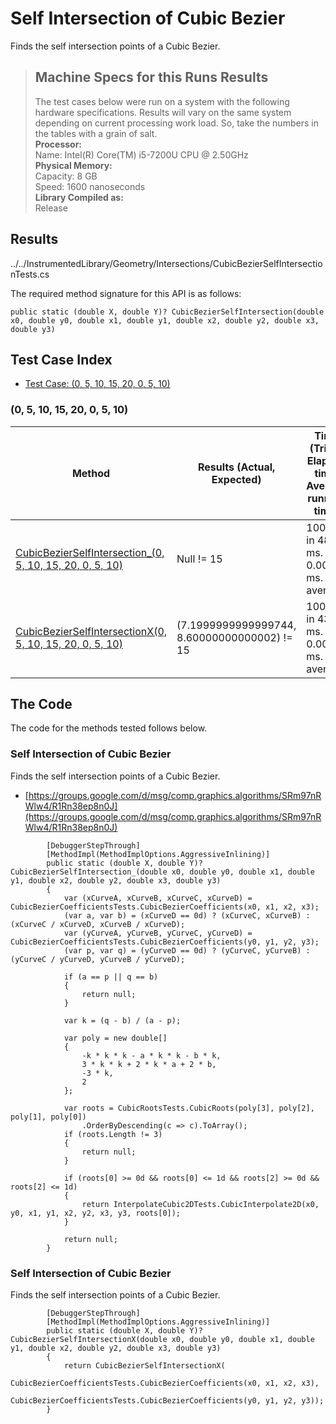 # Self Intersection of Cubic Bezier

Finds the self intersection points of a Cubic Bezier.

> ## Machine Specs for this Runs Results
> The test cases below were run on a system with the following hardware specifications. Results will vary on the same system depending on current processing work load. So, take the numbers in the tables with a grain of salt.  
> **Processor:**  
> Name: Intel(R) Core(TM) i5-7200U CPU @ 2.50GHz  
  > **Physical Memory:**  
> Capacity: 8 GB  
> Speed: 1600 nanoseconds  
  > **Library Compiled as:**  
> Release  

## Results

../../InstrumentedLibrary/Geometry/Intersections/CubicBezierSelfIntersectionTests.cs

The required method signature for this API is as follows:

```CSharp
public static (double X, double Y)? CubicBezierSelfIntersection(double x0, double y0, double x1, double y1, double x2, double y2, double x3, double y3)
```

## Test Case Index

- [Test Case: (0, 5, 10, 15, 20, 0, 5, 10)](#0,-5,-10,-15,-20,-0,-5,-10)

### (0, 5, 10, 15, 20, 0, 5, 10)

| Method | Results (Actual, Expected) | Time (Trials, Elapsed time, Average running time) | Notes |
|---|---|---|---|
| [CubicBezierSelfIntersection_(0, 5, 10, 15, 20, 0, 5, 10)](#Self-Intersection-of-Cubic-Bezier) | Null != 15 | 10000 in 48 ms. 0.0048 ms. average |  |
| [CubicBezierSelfIntersectionX(0, 5, 10, 15, 20, 0, 5, 10)](#Self-Intersection-of-Cubic-Bezier) | (7.1999999999999744, 8.60000000000002) != 15 | 10000 in 43 ms. 0.0043 ms. average |  |

## The Code

The code for the methods tested follows below.

### Self Intersection of Cubic Bezier

Finds the self intersection points of a Cubic Bezier.  
- [https://groups.google.com/d/msg/comp.graphics.algorithms/SRm97nRWlw4/R1Rn38ep8n0J](https://groups.google.com/d/msg/comp.graphics.algorithms/SRm97nRWlw4/R1Rn38ep8n0J)

```CSharp
        [DebuggerStepThrough]
        [MethodImpl(MethodImplOptions.AggressiveInlining)]
        public static (double X, double Y)? CubicBezierSelfIntersection_(double x0, double y0, double x1, double y1, double x2, double y2, double x3, double y3)
        {
            var (xCurveA, xCurveB, xCurveC, xCurveD) = CubicBezierCoefficientsTests.CubicBezierCoefficients(x0, x1, x2, x3);
            (var a, var b) = (xCurveD == 0d) ? (xCurveC, xCurveB) : (xCurveC / xCurveD, xCurveB / xCurveD);
            var (yCurveA, yCurveB, yCurveC, yCurveD) = CubicBezierCoefficientsTests.CubicBezierCoefficients(y0, y1, y2, y3);
            (var p, var q) = (yCurveD == 0d) ? (yCurveC, yCurveB) : (yCurveC / yCurveD, yCurveB / yCurveD);

            if (a == p || q == b)
            {
                return null;
            }

            var k = (q - b) / (a - p);

            var poly = new double[]
            {
                -k * k * k - a * k * k - b * k,
                3 * k * k + 2 * k * a + 2 * b,
                -3 * k,
                2
            };

            var roots = CubicRootsTests.CubicRoots(poly[3], poly[2], poly[1], poly[0])
                .OrderByDescending(c => c).ToArray();
            if (roots.Length != 3)
            {
                return null;
            }

            if (roots[0] >= 0d && roots[0] <= 1d && roots[2] >= 0d && roots[2] <= 1d)
            {
                return InterpolateCubic2DTests.CubicInterpolate2D(x0, y0, x1, y1, x2, y2, x3, y3, roots[0]);
            }

            return null;
        }
```

### Self Intersection of Cubic Bezier

Finds the self intersection points of a Cubic Bezier.  

```CSharp
        [DebuggerStepThrough]
        [MethodImpl(MethodImplOptions.AggressiveInlining)]
        public static (double X, double Y)? CubicBezierSelfIntersectionX(double x0, double y0, double x1, double y1, double x2, double y2, double x3, double y3)
        {
            return CubicBezierSelfIntersectionX(
                CubicBezierCoefficientsTests.CubicBezierCoefficients(x0, x1, x2, x3),
                CubicBezierCoefficientsTests.CubicBezierCoefficients(y0, y1, y2, y3));
        }
```

